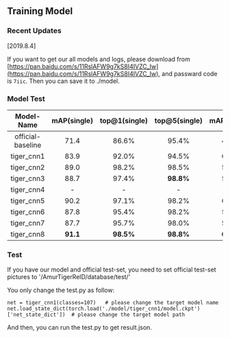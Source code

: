 ## Training Model

### Recent Updates
[2019.8.4]

If you want to get our all models and logs, please download from [https://pan.baidu.com/s/11RslAFW9g7kS8I4IVZC_Iw](https://pan.baidu.com/s/11RslAFW9g7kS8I4IVZC_Iw), and passward code is ```7iic```.
Then you can save it to ./model.

### Model Test

| Model-Name| mAP(single) | top@1(single) | top@5(single) | mAP(cross) | top@1(cross) | top@5(cross) |
| :-------: | :---------: | :-----------: | :-----------: | :--------: | :----------: | :----------: |
| official-baseline  | 71.4        | 86.6%         | 95.4%         | 48.1       | 79.4%        | 93.7%        |
| tiger_cnn1         | 83.9        | 92.0%         | 94.5%         | 60.9       | **94.8%**    |   96.5%      |
| tiger_cnn2         | 89.0        | 98.2%         | 98.5%         | 59.0       | 86.2%        | 95.4%        |
| tiger_cnn3         | 88.7        | 97.4%         | **98.8%**     | 57.4       | 86.8%        | 92.0%        |
| tiger_cnn4         |  -          |  -            |  -            |  -         |  -           |  -           |
| tiger_cnn5         | 90.2        | 97.1%         | 98.2%         | 60.7       | 89.7%        | 96.5%        |
| tiger_cnn6         | 87.8        | 95.4%         | 98.2%         | 58.4       | 89.7%        | 94.8%        |
| tiger_cnn7         | 87.7        | 95.7%         | 98.0%         | 58.0       | 88.5%        | 92.0%        |
| tiger_cnn8         | **91.1**    | **98.5%**     | **98.8%**     | **63.4**   | 90.2%        | **97.1%**    |

### Test
If you have our model and official test-set, you need to set official test-set pictures to '/AmurTigerReID/database/test/'

You only change the test.py as follow:

```
net = tiger_cnn1(classes=107)   # please change the target model name
net.load_state_dict(torch.load('./model/tiger_cnn1/model.ckpt')['net_state_dict'])  # please change the target model path
```

And then, you can run the test.py to get result.json.

